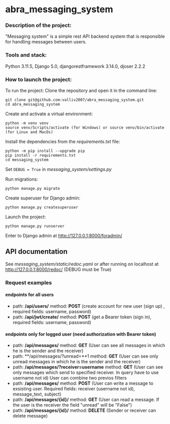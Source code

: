 # abra_messaging_system

### Description of the project:
"Messaging system" is a simple rest API backend system that is responsible for handling
messages between users.

### Tools and stack:
Python 3.11.5, Django 5.0, djangorestframework 3.14.0, djoser 2.2.2

### How to launch the project:
To run the project: Clone the repository and open it in the command line:
```
git clone git@github.com:valliv2007/abra_messaging_system.git
cd abra_messaging_system
```
Create and activate a virtual environment:
```
python -m venv venv
source venv/Scripts/activate (for Windows) or source venv/bin/activate (for Linux and MacOs)
```
Install the dependencies from the *requirements.txt* file:
```
python -m pip install --upgrade pip
pip install -r requirements.txt
cd messaging_system
```
Set ```DEBUG = True``` in *messaging_system/settings.py*

Run migrations:
```
python manage.py migrate
```
Create superuser for Django admin:
```
python manage.py createsuperuser
```
Launch the project:
```
python manage.py runserver

```
Enter to Django admin at http://127.0.0.1:8000/foradmin/

## API documentation
See *messaging_system/static/redoc.yaml* or after running on localhost at http://127.0.0.1:8000/redoc/ (DEBUG must be True)
### Request examples

#### endpoints for all users
- path: **/api/users/** method: **POST** (create account for new user (sign up) , required fields: username, password)
- path: **/api/jwt/create/** method: **POST** (get a Bearer token (sign in), required fields: username, password)

#### endpoints only for logged user (need authorization with Bearer token)
- path: **/api/messages/** method: **GET** (User can see all messages in which he is the sender and the receiver)
- path: **/api/messages/?unread=**1 method: **GET** (User can see only unread messages in which he is the sender and the receiver)
- path: **/api/messages/?receiver=username** method: **GET** (User can see only messages which send to specified receiver. In query have to use username not id) User can combine two previos filters
- path: **/api/messages/** method: **POST** (User can write a message to exsisting user. Required fields: receiver (username not id), message_text, subject)
- path: **/api/messages/{id}/** method: **GET** (User can read a message. If the user is the receiver the field "unread" will be "False")
- path: **/api/messages/{id}/** method: **DELETE** (Sender or receiver can delete message)
